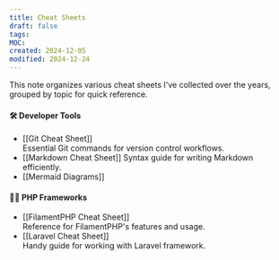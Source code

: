 ```yaml
---
title: Cheat Sheets
draft: false
tags: 
MOC: 
created: 2024-12-05
modified: 2024-12-24
---
```


This note organizes various cheat sheets I've collected over the years, grouped by topic for quick reference.

#### 🛠 **Developer Tools**

- [[Git Cheat Sheet]]  
    Essential Git commands for version control workflows.
- [[Markdown Cheat Sheet]]
	Syntax guide for writing Markdown efficiently.
- [[Mermaid Diagrams]]
    

#### 🧑‍💻 **PHP Frameworks**

- [[FilamentPHP Cheat Sheet]]  
    Reference for FilamentPHP's features and usage.
- [[Laravel Cheat Sheet]]  
    Handy guide for working with Laravel framework.